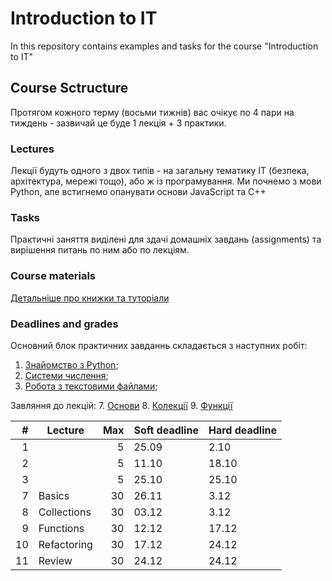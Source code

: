 
# Introduction to IT


In this repository contains examples and tasks for the course "Introduction to IT"


## Course Sctructure

Протягом кожного терму (восьми тижнів) вас очікує по 4 пари на тиждень - зазвичай це буде 1 лекція + 3 практики.

### Lectures

Лекції будуть одного з двох типів - на загальну тематику ІТ (безпека, архітектура, мережі тощо), або ж із програмування. Ми почнемо з мови Python, але встигнемо опанувати основи JavaScript та C++

### Tasks

Практичні заняття виділені для здачі домашніх завдань (assignments) та вирішення питань по ним або по лекціям.

### Course materials

[Детальніше про книжки та туторіали](/python_materials.md)

### Deadlines and grades

Основний блок практичних завданнь складається з наступних робіт:
1. [Знайомство з Python](/assignments_2021/assignment_1.md);
2. [Системи числення](/assignments_2021/assignment_2.md);
3. [Робота з текстовими файлами](/assignments_2021/assignment_3.md);

Завляння до лекцій:
7. [Основи](https://github.com/kse-ua/introduction-to-it/blob/main/lecture_notes/07%20functions/README.md)
8. [Колекції](https://github.com/kse-ua/introduction-to-it/blob/main/lecture_notes/08%20functions/README.md)
9. [Функції](https://github.com/kse-ua/introduction-to-it/blob/main/lecture_notes/09%20functions/README.md)

|  # | Lecture     | Max | Soft deadline | Hard deadline |
|---:|-------------|----:|---------------|---------------|
|  1 |             |   5 |         25.09 |          2.10 |
|  2 |             |   5 |         11.10 |         18.10 |
|  3 |             |   5 |         25.10 |         25.10 |
|  7 | Basics      |  30 |         26.11 |          3.12 |
|  8 | Collections |  30 |         03.12 |          3.12 |
|  9 | Functions   |  30 |         12.12 |         17.12 |
| 10 | Refactoring |  30 |         17.12 |         24.12 |
| 11 | Review      |  30 |         24.12 |         24.12 |
